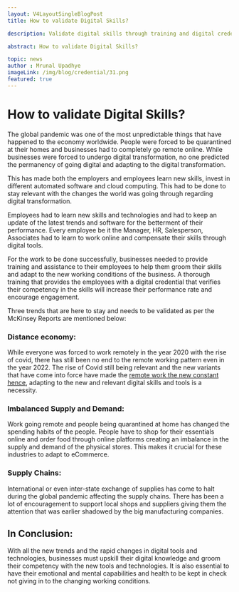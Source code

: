 ```yaml
---
layout: V4LayoutSingleBlogPost
title: How to validate Digital Skills?

description: Validate digital skills through training and digital credentials to adapt to remote work and changing business trends.

abstract: How to validate Digital Skills?

topic: news
author : Mrunal Upadhye
imageLink: /img/blog/credential/31.png
featured: true
---
```

# How to validate Digital Skills?

The global pandemic was one of the most unpredictable things that have happened to the economy worldwide. People were forced to be quarantined at their homes and businesses had to completely go remote online. While businesses were forced to undergo digital transformation, no one predicted the permanency of going digital and adapting to the digital transformation.

This has made both the employers and employees learn new skills, invest in different automated software and cloud computing. This had to be done to stay relevant with the changes the world was going through regarding digital transformation.

Employees had to learn new skills and technologies and had to keep an update of the latest trends and software for the betterment of their performance. Every employee be it the Manager, HR, Salesperson, Associates had to learn to work online and compensate their skills through digital tools.

For the work to be done successfully, businesses needed to provide training and assistance to their employees to help them groom their skills and adapt to the new working conditions of the business. A thorough training that provides the employees with a digital credential that verifies their competency in the skills will increase their performance rate and encourage engagement.

Three trends that are here to stay and needs to be validated as per the McKinsey Reports are mentioned below:

### Distance economy:

While everyone was forced to work remotely in the year 2020 with the rise of covid, there has still been no end to the remote working pattern even in the year 2022. The rise of Covid still being relevant and the new variants that have come into force have made the [remote work the new constant hence](https://nativeteams.com/blog/benefits-of-remote-work-for-employers), adapting to the new and relevant digital skills and tools is a necessity.

### Imbalanced Supply and Demand:

Work going remote and people being quarantined at home has changed the spending habits of the people. People have to shop for their essentials online and order food through online platforms creating an imbalance in the supply and demand of the physical stores. This makes it crucial for these industries to adapt to eCommerce.

### Supply Chains:

International or even inter-state exchange of supplies has come to halt during the global pandemic affecting the supply chains. There has been a lot of encouragement to support local shops and suppliers giving them the attention that was earlier shadowed by the big manufacturing companies.

## In Conclusion:
With all the new trends and the rapid changes in digital tools and technologies, businesses must upskill their digital knowledge and groom their competency with the new tools and technologies. It is also essential to have their emotional and mental capabilities and health to be kept in check not giving in to the changing working conditions.






